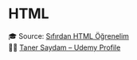 # HTML

🎓 Source: [Sıfırdan HTML Öğrenelim](https://www.udemy.com/course/sfrdan-html-ogrenelim/) <br>
👨‍🏫 [Taner Saydam – Udemy Profile](https://www.udemy.com/user/taner-saydam/)
